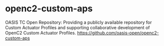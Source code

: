 # openc2-custom-aps
OASIS TC Open Repository: Providing a publicly available repository for Custom Actuator Profiles and supporting collaborative development of OpenC2 Custom Actuator Profiles.  https://github.com/oasis-open/openc2-custom-aps

